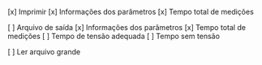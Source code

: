 [x] Imprimir
    [x] Informações dos parâmetros
    [x] Tempo total de medições

[ ] Arquivo de saída
    [x] Informações dos parâmetros
    [x] Tempo total de medições
    [ ] Tempo de tensão adequada
    [ ] Tempo sem tensão

[ ] Ler arquivo grande
